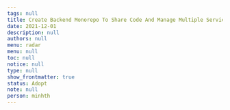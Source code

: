 ```yaml
---
tags: null
title: Create Backend Monorepo To Share Code And Manage Multiple Services In One Repo
date: 2021-12-01
description: null
authors: null
menu: radar
menu: null
toc: null
notice: null
type: null
show_frontmatter: true
status: Adopt
note: null
person: minhth
---
```


